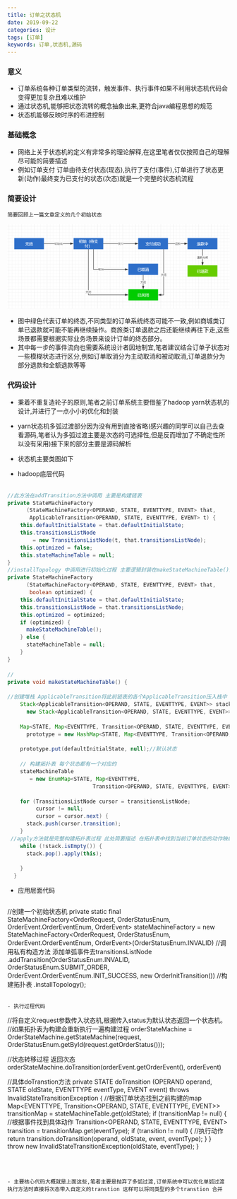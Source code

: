 ```yaml
---
title: 订单之状态机
date: 2019-09-22 
categories: 设计
tags: [订单]
keywords: 订单,状态机,源码
---
```


### 意义

- 订单系统各种订单类型的流转，触发事件、执行事件如果不利用状态机代码会变得更加复杂且难以维护
- 通过状态机,能够把状态流转的概念抽象出来,更符合java编程思想的规范
- 状态机能够反映时序的布进控制

<!--more--> 

### 基础概念

- 网络上关于状态机的定义有非常多的理论解释,在这里笔者仅仅按照自己的理解尽可能的简要描述
- 例如订单支付 订单由待支付状态(现态),执行了支付(事件),订单进行了状态更新(动作)最终变为已支付的状态(次态)就是一个完整的状态机流程

### 简要设计

	简要回顾上一篇文章定义的几个初始状态
 ![state](/images/orderImage/state.png)

- 图中绿色代表订单的终态,不同类型的订单系统终态可能不一致,例如商城类订单已退款就可能不能再继续操作。商旅类订单退款之后还能继续再往下走,这些场景都需要根据实际业务场景来设计订单的终态部分。
- 其中每一步的事件流向也需要系统设计者因地制宜,笔者建议结合订单子状态对一些模糊状态进行区分,例如订单取消分为主动取消和被动取消,订单退款分为部分退款和全额退款等等

### 代码设计
- 秉着不重复造轮子的原则,笔者之前订单系统主要借鉴了hadoop yarn状态机的设计,并进行了一点小小的优化和封装
- yarn状态机多弧过渡部分因为没有用到直接省略(感兴趣的同学可以自己去查看源码,笔者认为多弧过渡主要是次态的可选择性,但是反而增加了不确定性所以没有采用)接下来的部分主要是源码解析

- 状态机主要类图如下

- hadoop底层代码
```java

//此方法在addTransition方法中调用 主要是构建链表
private StateMachineFactory
      (StateMachineFactory<OPERAND, STATE, EVENTTYPE, EVENT> that,
       ApplicableTransition<OPERAND, STATE, EVENTTYPE, EVENT> t) {
    this.defaultInitialState = that.defaultInitialState;
    this.transitionsListNode 
        = new TransitionsListNode(t, that.transitionsListNode);
    this.optimized = false;
    this.stateMachineTable = null;
}
//installTopology 中调用进行初始化过程 主要逻辑封装在makeStateMachineTable()方法中
private StateMachineFactory
      (StateMachineFactory<OPERAND, STATE, EVENTTYPE, EVENT> that,
       boolean optimized) {
    this.defaultInitialState = that.defaultInitialState;
    this.transitionsListNode = that.transitionsListNode;
    this.optimized = optimized;
    if (optimized) {
      makeStateMachineTable();
    } else {
      stateMachineTable = null;
    }
}
  
//
private void makeStateMachineTable() {

//创建堆栈 ApplicableTransition将此前链表的各个ApplicableTransition压入栈中
    Stack<ApplicableTransition<OPERAND, STATE, EVENTTYPE, EVENT>> stack =
      new Stack<ApplicableTransition<OPERAND, STATE, EVENTTYPE, EVENT>>();

    Map<STATE, Map<EVENTTYPE, Transition<OPERAND, STATE, EVENTTYPE, EVENT>>>
      prototype = new HashMap<STATE, Map<EVENTTYPE, Transition<OPERAND, STATE, EVENTTYPE, EVENT>>>();

    prototype.put(defaultInitialState, null);//默认状态

    // 构建拓扑表 每个状态都有一个对应的
    stateMachineTable
       = new EnumMap<STATE, Map<EVENTTYPE,
                           Transition<OPERAND, STATE, EVENTTYPE, EVENT>>>(prototype);

    for (TransitionsListNode cursor = transitionsListNode;
         cursor != null;
         cursor = cursor.next) {
      stack.push(cursor.transition);
    }
 //apply方法就是完整构建拓扑表过程 此处简要描述 在拓扑表中找到当前订单状态的动作映射map,然后把动作放入此map中
    while (!stack.isEmpty()) {
      stack.pop().apply(this);
     
    }
  }
```

- 应用层面代码
  ```java
//创建一个初始状态机
private static final StateMachineFactory<OrderRequest, OrderStatusEnum, OrderEvent.OrderEventEnum, OrderEvent> stateMachineFactory = new StateMachineFactory<OrderRequest, OrderStatusEnum, OrderEvent.OrderEventEnum, OrderEvent>(OrderStatusEnum.INVALID)
//调用私有构造方法 添加单弧事件去transitionsListNode
.addTransition(OrderStatusEnum.INVALID, OrderStatusEnum.SUBMIT_ORDER, OrderEvent.OrderEventEnum.INIT_SUCCESS, new OrderInitTransition()) 
//构建拓扑表
.installTopology();
  ```

- 执行过程代码

  ```
  //将自定义request参数传入状态机,根据传入status为默认状态返回一个状态机。
  //如果拓扑表为构建会重新执行一遍构建过程
  orderStateMachine = OrderStateMachine.getStateMachine(request, OrderStatusEnum.getById(request.getOrderStatus()));
  
  //状态转移过程 返回次态
  orderStateMachine.doTransition(orderEvent.getOrderEvent(), orderEvent)
  
  //具体doTranstion方法
  private STATE doTransition
             (OPERAND operand, STATE oldState, EVENTTYPE eventType, EVENT event)
        throws InvalidStateTransitionException {
      //根据订单状态找到之前构建的map
      Map<EVENTTYPE, Transition<OPERAND, STATE, EVENTTYPE, EVENT>> transitionMap
        = stateMachineTable.get(oldState);
      if (transitionMap != null) {
      //根据事件找到具体动作
        Transition<OPERAND, STATE, EVENTTYPE, EVENT> transition
            = transitionMap.get(eventType);
        if (transition != null) {
        	//执行动作
          return transition.doTransition(operand, oldState, event, eventType);
        }
      }
      throw new InvalidStateTransitionException(oldState, eventType);
    }
  
  ```



- 主要核心代码大概就是上面这些,笔者主要是抛弃了多弧过渡,订单系统中可以优化单弧过渡执行方法时直接将次态带入自定义的transtion 这样可以将同类型的多个transtion 合并